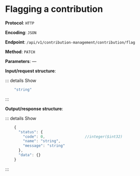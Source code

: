 # Flagging a contribution

**Protocol**: `HTTP`

**Encoding**: `JSON`

**Endpoint**: `/api/v1/contribution-management/contribution/flag`

**Method**: `PATCH`

**Parameters**: —

**Input/request structure**:

::: details Show

```jsx
    "string"
```
:::


**Output/response structure**:

::: details Show

```jsx
    {
      "status": {
        "code": 0,                  //integer($int32)
        "name": "string",
        "message": "string"
      },
      "data": {}
    }
```
:::

